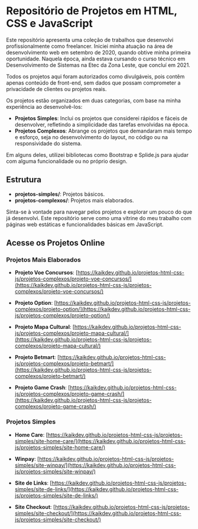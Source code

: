 # Repositório de Projetos em HTML, CSS e JavaScript

Este repositório apresenta uma coleção de trabalhos que desenvolvi profissionalmente como freelancer. Iniciei minha atuação na área de desenvolvimento web em setembro de 2020, quando obtive minha primeira oportunidade. Naquela época, ainda estava cursando o curso técnico em Desenvolvimento de Sistemas na Etec da Zona Leste, que concluí em 2021.

Todos os projetos aqui foram autorizados como divulgáveis, pois contêm apenas conteúdo de front-end, sem dados que possam comprometer a privacidade de clientes ou projetos reais.

Os projetos estão organizados em duas categorias, com base na minha experiência ao desenvolvê-los:

- **Projetos Simples**: Inclui os projetos que considerei rápidos e fáceis de desenvolver, refletindo a simplicidade das tarefas envolvidas na época.
- **Projetos Complexos**: Abrange os projetos que demandaram mais tempo e esforço, seja no desenvolvimento do layout, no código ou na responsividade do sistema.

Em alguns deles, utilizei bibliotecas como Bootstrap e Splide.js para ajudar com alguma funcionalidade ou no próprio design.

## Estrutura

- **projetos-simples/**: Projetos básicos.
- **projetos-complexos/**: Projetos mais elaborados.

Sinta-se à vontade para navegar pelos projetos e explorar um pouco do que já desenvolvi. Este repositório serve como uma vitrine do meu trabalho com páginas web estáticas e funcionalidades básicas em JavaScript.

## Acesse os Projetos Online

### Projetos Mais Elaborados

- **Projeto Voe Concursos**: [https://kaikdev.github.io/projetos-html-css-js/projetos-complexos/projeto-voe-concursos/](https://kaikdev.github.io/projetos-html-css-js/projetos-complexos/projeto-voe-concursos/)

- **Projeto Option**: [https://kaikdev.github.io/projetos-html-css-js/projetos-complexos/projeto-option/](https://kaikdev.github.io/projetos-html-css-js/projetos-complexos/projeto-option/)

- **Projeto Mapa Cultural**: [https://kaikdev.github.io/projetos-html-css-js/projetos-complexos/projeto-mapa-cultural/](https://kaikdev.github.io/projetos-html-css-js/projetos-complexos/projeto-mapa-cultural/)

- **Projeto Betmart**: [https://kaikdev.github.io/projetos-html-css-js/projetos-complexos/projeto-betmart/](https://kaikdev.github.io/projetos-html-css-js/projetos-complexos/projeto-betmart/)

- **Projeto Game Crash**: [https://kaikdev.github.io/projetos-html-css-js/projetos-complexos/projeto-game-crash/](https://kaikdev.github.io/projetos-html-css-js/projetos-complexos/projeto-game-crash/)


### Projetos Simples

- **Home Care**: [https://kaikdev.github.io/projetos-html-css-js/projetos-simples/site-home-care/](https://kaikdev.github.io/projetos-html-css-js/projetos-simples/site-home-care/)

- **Winpay**: [https://kaikdev.github.io/projetos-html-css-js/projetos-simples/site-winpay/](https://kaikdev.github.io/projetos-html-css-js/projetos-simples/site-winpay/)

- **Site de Links**: [https://kaikdev.github.io/projetos-html-css-js/projetos-simples/site-de-links/](https://kaikdev.github.io/projetos-html-css-js/projetos-simples/site-de-links/)

- **Site Checkout**: [https://kaikdev.github.io/projetos-html-css-js/projetos-simples/site-checkout/](https://kaikdev.github.io/projetos-html-css-js/projetos-simples/site-checkout/)